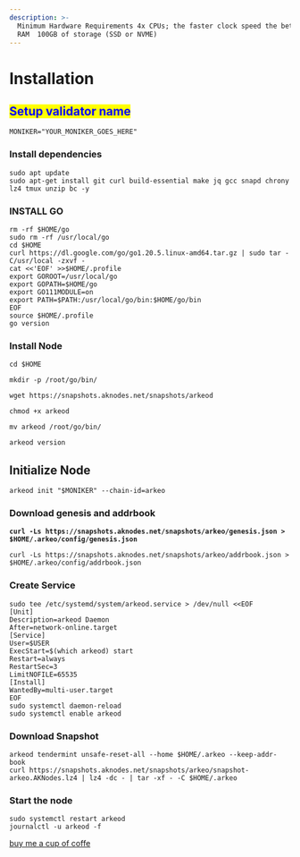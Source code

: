 ```yaml
---
description: >-
  Minimum Hardware Requirements 4x CPUs; the faster clock speed the better  8GB
  RAM  100GB of storage (SSD or NVME)
---
```


# Installation

## <mark style="color:blue;">Setup validator name</mark> <a href="#setup-validator-name" id="setup-validator-name"></a>

```
MONIKER="YOUR_MONIKER_GOES_HERE"
```

### Install dependencies <a href="#install-dependencies" id="install-dependencies"></a>

```
sudo apt update
sudo apt-get install git curl build-essential make jq gcc snapd chrony lz4 tmux unzip bc -y
```

### **INSTALL GO**

```
rm -rf $HOME/go
sudo rm -rf /usr/local/go
cd $HOME
curl https://dl.google.com/go/go1.20.5.linux-amd64.tar.gz | sudo tar -C/usr/local -zxvf -
cat <<'EOF' >>$HOME/.profile
export GOROOT=/usr/local/go
export GOPATH=$HOME/go
export GO111MODULE=on
export PATH=$PATH:/usr/local/go/bin:$HOME/go/bin
EOF
source $HOME/.profile
go version
```

### Install Node

```
cd $HOME

mkdir -p /root/go/bin/

wget https://snapshots.aknodes.net/snapshots/arkeod

chmod +x arkeod

mv arkeod /root/go/bin/

arkeod version
```

## **Initialize Node**

```
arkeod init "$MONIKER" --chain-id=arkeo
```

### Download genesis and addrbook

<pre><code><strong>curl -Ls https://snapshots.aknodes.net/snapshots/arkeo/genesis.json > $HOME/.arkeo/config/genesis.json
</strong></code></pre>

```
curl -Ls https://snapshots.aknodes.net/snapshots/arkeo/addrbook.json > $HOME/.arkeo/config/addrbook.json
```

### **Create Service**

```
sudo tee /etc/systemd/system/arkeod.service > /dev/null <<EOF
[Unit]
Description=arkeod Daemon
After=network-online.target
[Service]
User=$USER
ExecStart=$(which arkeod) start
Restart=always
RestartSec=3
LimitNOFILE=65535
[Install]
WantedBy=multi-user.target
EOF
sudo systemctl daemon-reload
sudo systemctl enable arkeod
```

### **Download Snapshot**

```
arkeod tendermint unsafe-reset-all --home $HOME/.arkeo --keep-addr-book 
curl https://snapshots.aknodes.net/snapshots/arkeo/snapshot-arkeo.AKNodes.lz4 | lz4 -dc - | tar -xf - -C $HOME/.arkeo
```

### Start the node

```
sudo systemctl restart arkeod
journalctl -u arkeod -f
```

[buy me a cup of coffe](https://www.paypal.com/paypalme/AbdelAkridi?country.x=NL\&locale.x=en\_US)
